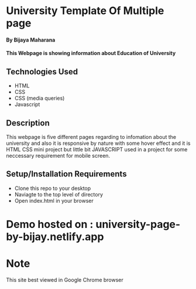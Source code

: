 
# University Template Of Multiple page

#### By Bijaya Maharana

#### This Webpage is showing information about Education of University 

## Technologies Used
    

* HTML
* CSS
* CSS (media queries)
* Javascript

## Description
This webpage is five different pages regarding to infomation about the university and also it is responsive by nature with some hover effect 
and  it is  HTML CSS mini project but little bit JAVASCRIPT used in a project for some neccessary requirement for mobile screen.

## Setup/Installation Requirements

* Clone this repo to your desktop
* Naviagte to the top level of directory
* Open index.html in your browser


# Demo hosted on : university-page-by-bijay.netlify.app

# Note 
This site best viewed in Google Chrome browser
